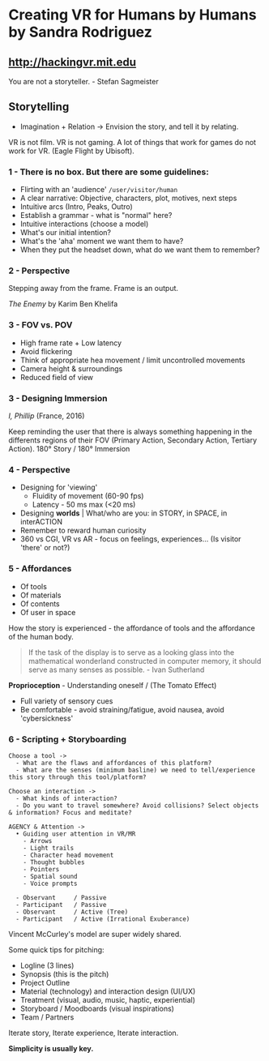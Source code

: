 # Creating VR for Humans by Humans by Sandra Rodriguez
## http://hackingvr.mit.edu

You are not a storyteller. - Stefan Sagmeister

## Storytelling
- Imagination + Relation -> Envision the story, and tell it by relating.

VR is not film.
VR is not gaming. A lot of things that work for games do not work for VR. (Eagle Flight by Ubisoft).

### 1 - There is no box. But there are some guidelines:
- Flirting with an 'audience' `/user/visitor/human`
- A clear narrative: Objective, characters, plot, motives, next steps
- Intuitive arcs (Intro, Peaks, Outro)
- Establish a grammar - what is "normal" here?
- Intuitive interactions (choose a model)
- What's our initial intention?
- What's the 'aha' moment we want them to have?
- When they put the headset down, what do we want them to remember?

### 2 - Perspective
Stepping away from the frame. Frame is an output.

_The Enemy_ by Karim Ben Khelifa

### 3 - **FOV** vs. **POV**
- High frame rate + Low latency
- Avoid flickering
- Think of appropriate hea movement / limit uncontrolled movements
- Camera height & surroundings
- Reduced field of view

### 3 - Designing Immersion
_I, Phillip_ (France, 2016)

Keep reminding the user that there is always something happening in the differents regions of their FOV (Primary Action, Secondary Action, Tertiary Action).
180° Story / 180° Immersion

### 4 - Perspective
- Designing for 'viewing'
  - Fluidity of movement (60-90 fps)
  - Latency - 50 ms max (<20 ms)
- Designing **worlds** | What/who are you: in STORY, in SPACE, in interACTION
- Remember to reward human curiosity
- 360 vs CGI, VR vs AR - focus on feelings, experiences... (Is visitor 'there' or not?)

### 5 - Affordances
- Of tools
- Of materials
- Of contents
- Of user in space

How the story is experienced - the affordance of tools and the affordance of the human body.

> If the task of the display is to serve as a looking glass into the mathematical wonderland constructed in computer memory, it should serve as many senses as possible. - Ivan Sutherland

**Proprioception** - Understanding oneself / (The Tomato Effect)

- Full variety of sensory cues
- Be comfortable - avoid straining/fatigue, avoid nausea, avoid 'cybersickness'

### 6 - Scripting + Storyboarding
```
Choose a tool ->
  - What are the flaws and affordances of this platform?
  - What are the senses (minimum basline) we need to tell/experience this story through this tool/platform?
```

```
Choose an interaction ->
  - What kinds of interaction?
  - Do you want to travel somewhere? Avoid collisions? Select objects & information? Focus and meditate?
```

```
AGENCY & Attention ->
  • Guiding user attention in VR/MR
    - Arrows
    - Light trails
    - Character head movement
    - Thought bubbles
    - Pointers
    - Spatial sound
    - Voice prompts
  
  - Observant     / Passive
  - Participant   / Passive
  - Observant     / Active (Tree)
  - Participant   / Active (Irrational Exuberance)
```

Vincent McCurley's model are super widely shared.

Some quick tips for pitching:
- Logline (3 lines)
- Synopsis (this is the pitch)
- Project Outline
- Material (technology) and interaction design (UI/UX)
- Treatment (visual, audio, music, haptic, experiential)
- Storyboard / Moodboards (visual inspirations)
- Team / Partners

Iterate story, Iterate experience, Iterate interaction.

**Simplicity is usually key.**